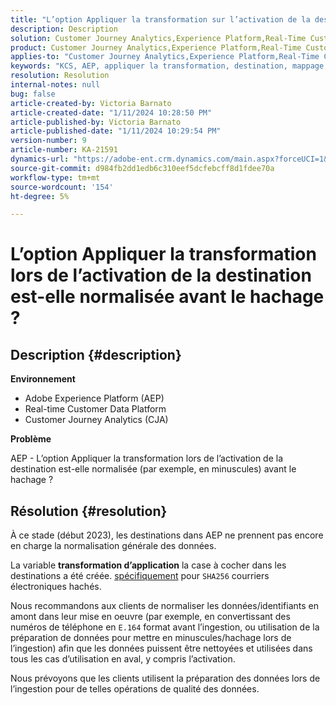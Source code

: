 ```yaml
---
title: "L’option Appliquer la transformation sur l’activation de la destination est-elle normalisée avant le hachage ?"
description: Description
solution: Customer Journey Analytics,Experience Platform,Real-Time Customer Data Platform
product: Customer Journey Analytics,Experience Platform,Real-Time Customer Data Platform
applies-to: "Customer Journey Analytics,Experience Platform,Real-Time Customer Data Platform"
keywords: "KCS, AEP, appliquer la transformation, destination, mappage, activation, RT-CDP, Customer Journey Analytics, normaliser, Adobe Experience Platform"
resolution: Resolution
internal-notes: null
bug: false
article-created-by: Victoria Barnato
article-created-date: "1/11/2024 10:28:50 PM"
article-published-by: Victoria Barnato
article-published-date: "1/11/2024 10:29:54 PM"
version-number: 9
article-number: KA-21591
dynamics-url: "https://adobe-ent.crm.dynamics.com/main.aspx?forceUCI=1&pagetype=entityrecord&etn=knowledgearticle&id=642f12ca-d0b0-ee11-a569-6045bd006704"
source-git-commit: d984fb2dd1edb6c310eef5dcfebcff8d1fdee70a
workflow-type: tm+mt
source-wordcount: '154'
ht-degree: 5%

---
```


# L’option Appliquer la transformation lors de l’activation de la destination est-elle normalisée avant le hachage ?

## Description {#description}


<b>Environnement</b>

- Adobe Experience Platform (AEP)
- Real-time Customer Data Platform
- Customer Journey Analytics (CJA)




<b>Problème</b>


AEP - L’option Appliquer la transformation lors de l’activation de la destination est-elle normalisée (par exemple, en minuscules) avant le hachage ?


## Résolution {#resolution}


À ce stade (début 2023), les destinations dans AEP ne prennent pas encore en charge la normalisation générale des données.


La variable <b>transformation d’application</b> la case à cocher dans les destinations a été créée. <u>spécifiquement</u> pour `SHA256` courriers électroniques hachés.


Nous recommandons aux clients de normaliser les données/identifiants en amont dans leur mise en oeuvre (par exemple, en convertissant des numéros de téléphone en `E.164` format avant l’ingestion, ou utilisation de la préparation de données pour mettre en minuscules/hachage lors de l’ingestion) afin que les données puissent être nettoyées et utilisées dans tous les cas d’utilisation en aval, y compris l’activation.

Nous prévoyons que les clients utilisent la préparation des données lors de l’ingestion pour de telles opérations de qualité des données.




